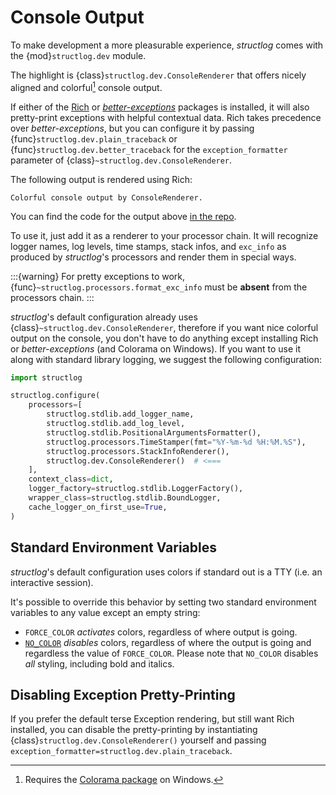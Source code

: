 # Console Output

To make development a more pleasurable experience, *structlog* comes with the {mod}`structlog.dev` module.

The highlight is {class}`structlog.dev.ConsoleRenderer` that offers nicely aligned and colorful[^win] console output.

[^win]: Requires the [Colorama package](https://pypi.org/project/colorama/) on Windows.

If either of the [Rich](https://rich.readthedocs.io/) or [*better-exceptions*](https://github.com/Qix-/better-exceptions) packages is installed, it will also pretty-print exceptions with helpful contextual data.
Rich takes precedence over *better-exceptions*, but you can configure it by passing {func}`structlog.dev.plain_traceback` or {func}`structlog.dev.better_traceback` for the `exception_formatter` parameter of {class}`~structlog.dev.ConsoleRenderer`.

The following output is rendered using Rich:

```{figure} _static/console_renderer.png
Colorful console output by ConsoleRenderer.
```

You can find the code for the output above [in the repo](https://github.com/hynek/structlog/blob/main/show_off.py).

To use it, just add it as a renderer to your processor chain.
It will recognize logger names, log levels, time stamps, stack infos, and `exc_info` as produced by *structlog*'s processors and render them in special ways.

:::{warning}
For pretty exceptions to work, {func}`~structlog.processors.format_exc_info` must be **absent** from the processors chain.
:::

*structlog*'s default configuration already uses {class}`~structlog.dev.ConsoleRenderer`, therefore if you want nice colorful output on the console, you don't have to do anything except installing Rich or *better-exceptions* (and Colorama on Windows).
If you want to use it along with standard library logging, we suggest the following configuration:

```python
import structlog

structlog.configure(
    processors=[
        structlog.stdlib.add_logger_name,
        structlog.stdlib.add_log_level,
        structlog.stdlib.PositionalArgumentsFormatter(),
        structlog.processors.TimeStamper(fmt="%Y-%m-%d %H:%M.%S"),
        structlog.processors.StackInfoRenderer(),
        structlog.dev.ConsoleRenderer()  # <===
    ],
    context_class=dict,
    logger_factory=structlog.stdlib.LoggerFactory(),
    wrapper_class=structlog.stdlib.BoundLogger,
    cache_logger_on_first_use=True,
)
```


## Standard Environment Variables

*structlog*'s default configuration uses colors if standard out is a TTY (i.e. an interactive session).

It's possible to override this behavior by setting two standard environment variables to any value except an empty string:

- `FORCE_COLOR` *activates* colors, regardless of where output is going.
- [`NO_COLOR`](https://no-color.org) *disables* colors, regardless of where the output is going and regardless the value of `FORCE_COLOR`.
  Please note that `NO_COLOR` disables _all_ styling, including bold and italics.


## Disabling Exception Pretty-Printing

If you prefer the default terse Exception rendering, but still want Rich installed, you can disable the pretty-printing by instantiating {class}`structlog.dev.ConsoleRenderer()` yourself and passing `exception_formatter=structlog.dev.plain_traceback`.
